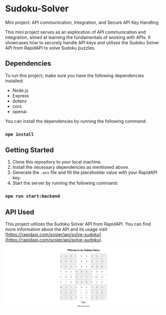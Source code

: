 # Sudoku-Solver
Mini project: API communication, Integration, and Secure API Key Handling

This mini project serves as an exploration of API communication and integration, aimed at learning the fundamentals of working with APIs. It showcases how to securely handle API keys and utilizes the Sudoku Solver API from RapidAPI to solve Sudoku puzzles.

## Dependencies
To run this project, make sure you have the following dependencies installed:

- Node.js
- Express
- dotenv
- cors
- openai

You can install the dependencies by running the following command:

### `npm install`

## Getting Started
1. Clone this repository to your local machine.
2. Install the necessary dependencies as mentioned above.
3. Generate the `.env` file and fill the placeholder value with your RapidAPI key.
4. Start the server by running the following command:

### `npm run start:backend`

## API Used
This project utilizes the Sudoku Solver API from RapidAPI. You can find more information about the API and its usage visit  [https://rapidapi.com/sosier/api/solve-sudoku](https://rapidapi.com/sosier/api/solve-sudoku).

![Sudoku-Solver](sudoku-solver.png)


